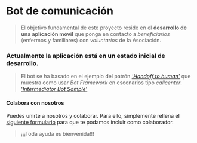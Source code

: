  # Bot de comunicación> El objetivo fundamental de este proyecto reside en el **desarrollo de una aplicación móvil** que ponga en contacto a *beneficiarios* (enfermos y familiares) con *voluntarios* de la Asociación.### Actualmente la aplicación está en un estado inicial de desarrollo.> El bot se ha basado en el ejemplo del patrón [*'Handoff to human'*](https://docs.microsoft.com/en-us/bot-framework/bot-design-pattern-handoff-human) que muestra como usar *Bot Framework* en escenarios tipo *callcenter*. ['*Intermediator Bot Sample*'](https://github.com/tompaana/intermediator-bot-sample)#### Colabora con nosotrosPuedes unirte a nosotros y colaborar. Para ello, simplemente rellena el [siguiente formulario]() para que te podamos incluir como colaborador.>¡¡¡Toda ayuda es bienvenida!!!